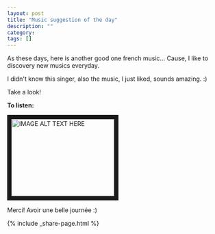 ```yaml
---
layout: post
title: "Music suggestion of the day"
description: ""
category: 
tags: []
---
```


As these days, here is another good one french music... Cause, I like to discovery new musics everyday.

I didn't know this singer, also the music, I just liked, sounds amazing. :)

Take a look!

**To listen:** 

<a href="http://www.youtube.com/watch?feature=player_embedded&v=Efo423K-rwo
" target="_blank"><img src="http://img.youtube.com/vi/Efo423K-rwo/0.jpg" 
alt="IMAGE ALT TEXT HERE" width="240" height="180" border="10" /></a>

Merci!
Avoir une belle journée :)

{% include _share-page.html %}